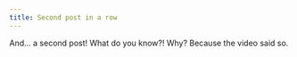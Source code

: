 ```yaml
---
title: Second post in a row
---
```

And... a second post! What do you know?! Why? Because the video said so.